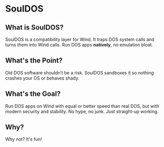 # SoulDOS

## What is SoulDOS?

SoulDOS is a compatibility layer for Wind. It traps DOS system calls and turns them into Wind calls. Run DOS apps **natively**, no emulation bloat.

## What's the Point?

Old DOS software shouldn’t be a risk. SoulDOS sandboxes it so nothing crashes your OS or behaves shady.

## What's the Goal?

Run DOS apps on Wind with equal or better speed than real DOS, but with modern security and stability. No hype, no junk. Just straight-up working.

## Why?

Why not? It's fun!